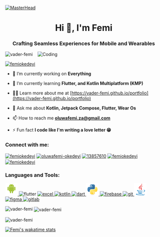 [![MasterHead](https://encrypted-tbn0.gstatic.com/images?q=tbn:ANd9GcQWsSl-S-fRLV7R0MK7AUR7MikPFsDI8HhT3g&usqp=CAU)](https://vader-femi.github.io/portfolio)
<h1 align="center">Hi 👋, I'm Femi</h1>
<h3 align="center">Crafting Seamless Experiences for Mobile and Wearables</h3>
<img align="right" alt="Coding" width="400" src="https://i.pinimg.com/originals/e4/26/70/e426702edf874b181aced1e2fa5c6cde.gif"> 

<p align="left"> <img src="https://komarev.com/ghpvc/?username=vader-femi&label=Profile%20views&color=0e75b6&style=flat" alt="vader-femi" /> </p>

<p align="left"> <a href="https://twitter.com/femiokedeyi" target="blank"><img src="https://img.shields.io/twitter/follow/femiokedeyi?logo=twitter&style=for-the-badge" alt="femiokedeyi" /></a> </p>

- 🔭 I’m currently working on **Everything**

- 🌱 I’m currently learning **Flutter, and Kotlin Multiplatform (KMP)**

- 👨‍💻 Learn more about me at [https://vader-femi.github.io/portfolio](https://vader-femi.github.io/portfolio)

- 💬 Ask me about **Kotlin, Jetpack Compose, Flutter, Wear Os**

- 📫 How to reach me **oluwafemi.za@gmail.com**

- ⚡ Fun fact **I code like I'm writing a love letter 😁**

<h3 align="left">Connect with me:</h3>
<p align="left">
<a href="https://twitter.com/femiokedeyi" target="blank"><img align="center" src="https://raw.githubusercontent.com/rahuldkjain/github-profile-readme-generator/master/src/images/icons/Social/twitter.svg" alt="femiokedeyi" height="30" width="40" /></a>
<a href="https://linkedin.com/in/oluwafemi-okedeyi" target="blank"><img align="center" src="https://raw.githubusercontent.com/rahuldkjain/github-profile-readme-generator/master/src/images/icons/Social/linked-in-alt.svg" alt="oluwafemi-okedeyi" height="30" width="40" /></a>
<a href="https://stackoverflow.com/users/13857610" target="blank"><img align="center" src="https://raw.githubusercontent.com/rahuldkjain/github-profile-readme-generator/master/src/images/icons/Social/stack-overflow.svg" alt="13857610" height="30" width="40" /></a>
<a href="https://instagram.com/femiokedeyi" target="blank"><img align="center" src="https://raw.githubusercontent.com/rahuldkjain/github-profile-readme-generator/master/src/images/icons/Social/instagram.svg" alt="femiokedeyi" height="30" width="40" /></a>
<a href="https://www.leetcode.com/femiokedeyi" target="blank"><img align="center" src="https://raw.githubusercontent.com/rahuldkjain/github-profile-readme-generator/master/src/images/icons/Social/leet-code.svg" alt="femiokedeyi" height="30" width="40" /></a>
</p>

<h3 align="left">Languages and Tools:</h3>
<p align="left"> <a href="https://developer.android.com" target="_blank" rel="noreferrer"> <img src="https://raw.githubusercontent.com/devicons/devicon/master/icons/android/android-original-wordmark.svg" alt="android" width="40" height="40"/> </a> <img src="https://www.vectorlogo.zone/logos/flutterio/flutterio-icon.svg" alt="flutter" width="40" height="40"/> </a> <a href="https://dart.dev" target="_blank" rel="noreferrer"> <img src="https://upload.wikimedia.org/wikipedia/commons/3/34/Microsoft_Office_Excel_%282019%E2%80%93present%29.svg" alt="excel" width="40" height="40"/> </a> <a href="https://www.microsoft.com/en-us/microsoft-365/excel" target="_blank" rel="noreferrer"> <a href="https://kotlinlang.org" target="_blank" rel="noreferrer"> <img src="https://www.vectorlogo.zone/logos/kotlinlang/kotlinlang-icon.svg" alt="kotlin" width="40" height="40"/> </a> <a href="https://flutter.dev" target="_blank" rel="noreferrer"> <img src="https://www.vectorlogo.zone/logos/dartlang/dartlang-icon.svg" alt="dart" width="40" height="40"/> </a> <a href="https://www.python.org" target="_blank" rel="noreferrer"> <img src="https://raw.githubusercontent.com/devicons/devicon/master/icons/python/python-original.svg" alt="python" width="40" height="40"/> </a> <a href="https://firebase.google.com/" target="_blank" rel="noreferrer"> <img src="https://www.vectorlogo.zone/logos/firebase/firebase-icon.svg" alt="firebase" width="40" height="40"/> </a>  <a href="https://git-scm.com/" target="_blank" rel="noreferrer"> <img src="https://www.vectorlogo.zone/logos/git-scm/git-scm-icon.svg" alt="git" width="40" height="40"/> </a> <a href="https://www.java.com" target="_blank" rel="noreferrer"> <img src="https://raw.githubusercontent.com/devicons/devicon/master/icons/java/java-original.svg" alt="java" width="40" height="40"/> </a> <a href="https://www.figma.com/" target="_blank" rel="noreferrer"> <img src="https://www.vectorlogo.zone/logos/figma/figma-icon.svg" alt="figma" width="40" height="40"/> </a> <a href="https://gitlab.com" target="_blank" rel="noreferrer"> <img src="https://www.vectorlogo.zone/logos/gitlab/gitlab-icon.svg" alt="gitlab" width="40" height="40" /> </a> </p>

<p><img align="left" src="https://github-readme-stats.vercel.app/api/top-langs?username=vader-femi&show_icons=true&locale=en&layout=compact" alt="vader-femi" /></p>

<p>&nbsp;<img align="center" src="https://github-readme-stats.vercel.app/api?username=vader-femi&show_icons=true&locale=en" alt="vader-femi" /></p>

<p><img align="center" src="https://github-readme-streak-stats.herokuapp.com/?user=vader-femi&" alt="vader-femi" /></p>

[![Femi's wakatime stats](https://github-readme-stats-wkc5.vercel.app/api/wakatime?username=Vader_Femi&layout=compact&v=2)](https://github.com/Vader-Femi/github-readme-stats)
